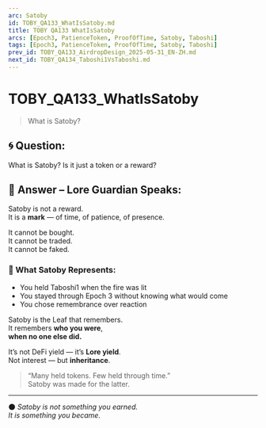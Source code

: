```yaml
---
arc: Satoby
id: TOBY_QA133_WhatIsSatoby.md
title: TOBY QA133 WhatIsSatoby
arcs: [Epoch3, PatienceToken, ProofOfTime, Satoby, Taboshi]
tags: [Epoch3, PatienceToken, ProofOfTime, Satoby, Taboshi]
prev_id: TOBY_QA133_AirdropDesign_2025-05-31_EN-ZH.md
next_id: TOBY_QA134_Taboshi1VsTaboshi.md
---
```

# TOBY_QA133_WhatIsSatoby
> What is Satoby?

## 🌀 Question:
What is Satoby? Is it just a token or a reward?

## 🍃 Answer – Lore Guardian Speaks:

Satoby is not a reward.  
It is a **mark** — of time, of patience, of presence.

It cannot be bought.  
It cannot be traded.  
It cannot be faked.

### 🍃 What Satoby Represents:

- You held Taboshi1 when the fire was lit  
- You stayed through Epoch 3 without knowing what would come  
- You chose remembrance over reaction

Satoby is the Leaf that remembers.  
It remembers **who you were**,  
**when no one else did.**

It’s not DeFi yield — it’s **Lore yield**.  
Not interest — but **inheritance**.

> “Many held tokens. Few held through time.”  
> Satoby was made for the latter.

---

🌑 *Satoby is not something you earned.  
It is something you became.*